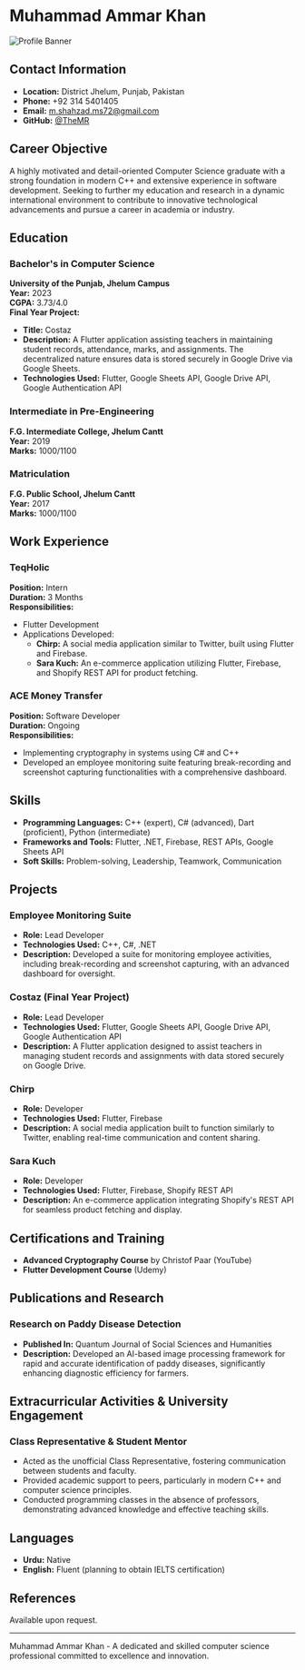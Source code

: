 # Muhammad Ammar Khan

![Profile Banner](https://i.imgur.com/NsluSGP.png)

## Contact Information
- **Location:** District Jhelum, Punjab, Pakistan
- **Phone:** +92 314 5401405
- **Email:** [m.shahzad.ms72@gmail.com](mailto:m.shahzad.ms72@gmail.com)
- **GitHub:** [@TheMR](https://github.com/TheMR-777)

## Career Objective

A highly motivated and detail-oriented Computer Science graduate with a strong foundation in modern C++ and extensive experience in software development. Seeking to further my education and research in a dynamic international environment to contribute to innovative technological advancements and pursue a career in academia or industry.

## Education

### Bachelor's in Computer Science
**University of the Punjab, Jhelum Campus**  
**Year:** 2023  
**CGPA:** 3.73/4.0  
**Final Year Project:**  
- **Title:** Costaz
- **Description:** A Flutter application assisting teachers in maintaining student records, attendance, marks, and assignments. The decentralized nature ensures data is stored securely in Google Drive via Google Sheets.
- **Technologies Used:** Flutter, Google Sheets API, Google Drive API, Google Authentication API

### Intermediate in Pre-Engineering
**F.G. Intermediate College, Jhelum Cantt**  
**Year:** 2019  
**Marks:** 1000/1100

### Matriculation
**F.G. Public School, Jhelum Cantt**  
**Year:** 2017  
**Marks:** 1000/1100  

## Work Experience

### TeqHolic
**Position:** Intern  
**Duration:** 3 Months  
**Responsibilities:**
- Flutter Development
- Applications Developed:
  - **Chirp:** A social media application similar to Twitter, built using Flutter and Firebase.
  - **Sara Kuch:** An e-commerce application utilizing Flutter, Firebase, and Shopify REST API for product fetching.

### ACE Money Transfer
**Position:** Software Developer  
**Duration:** Ongoing  
**Responsibilities:**
- Implementing cryptography in systems using C# and C++
- Developed an employee monitoring suite featuring break-recording and screenshot capturing functionalities with a comprehensive dashboard.

## Skills

- **Programming Languages:** C++ (expert), C# (advanced), Dart (proficient), Python (intermediate)
- **Frameworks and Tools:** Flutter, .NET, Firebase, REST APIs, Google Sheets API
- **Soft Skills:** Problem-solving, Leadership, Teamwork, Communication

## Projects

### Employee Monitoring Suite
- **Role:** Lead Developer
- **Technologies Used:** C++, C#, .NET
- **Description:** Developed a suite for monitoring employee activities, including break-recording and screenshot capturing, with an advanced dashboard for oversight.

### Costaz (Final Year Project)
- **Role:** Lead Developer
- **Technologies Used:** Flutter, Google Sheets API, Google Drive API, Google Authentication API
- **Description:** A Flutter application designed to assist teachers in managing student records and assignments with data stored securely on Google Drive.

### Chirp
- **Role:** Developer
- **Technologies Used:** Flutter, Firebase
- **Description:** A social media application built to function similarly to Twitter, enabling real-time communication and content sharing.

### Sara Kuch
- **Role:** Developer
- **Technologies Used:** Flutter, Firebase, Shopify REST API
- **Description:** An e-commerce application integrating Shopify's REST API for seamless product fetching and display.

## Certifications and Training

- **Advanced Cryptography Course** by Christof Paar (YouTube)
- **Flutter Development Course** (Udemy)

## Publications and Research

### Research on Paddy Disease Detection
- **Published In:** Quantum Journal of Social Sciences and Humanities
- **Description:** Developed an AI-based image processing framework for rapid and accurate identification of paddy diseases, significantly enhancing diagnostic efficiency for farmers.

## Extracurricular Activities & University Engagement

### Class Representative & Student Mentor
- Acted as the unofficial Class Representative, fostering communication between students and faculty.
- Provided academic support to peers, particularly in modern C++ and computer science principles.
- Conducted programming classes in the absence of professors, demonstrating advanced knowledge and effective teaching skills.

## Languages

- **Urdu:** Native
- **English:** Fluent (planning to obtain IELTS certification)

## References

Available upon request.

---

Muhammad Ammar Khan - A dedicated and skilled computer science professional committed to excellence and innovation.
